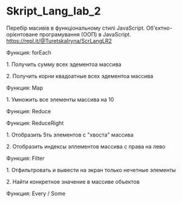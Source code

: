 # Skript_Lang_lab_2

Перебір масивів в функціональному стилі JavaScript. 
Об'єктно-орієнтоване програмування (ООП) в JavaScript. https://repl.it/@TuretskaIryna/ScrLangLR2

<!DOCTYPE html>
<html>
<body>

  <p>Функция: forEach</p>

  <p>1. Получить сумму всех эдементоа массива</p>

<script>
var array = [10, 20, 30];         // инициализируем переменную, содержащую массив числовых значений 
var sum = 0;                      // инициализируем переменную, содержащую числовое значение 

array.forEach(                    // перебираем все элементы массива array
  function sumNumber( currentValue ) {
    sum += currentValue;
  }
);

console.log( sum );               // выводим значение переменной sum равное 60

</script>


<p>2. Получить корни квадоатные всех эдементоа массива</p>

<script>
var numbers = [2, 3, 4];           // инициализируем переменную, содержащую массив числовых значений 
var squared = [];                  // инициализируем переменную, содержащую пустой массив  
var myObject = {                   // инициализируем переменную, содержащую объект 
  square: function( currentValue ) { // метод объекта, который принимает значение  
    return currentValue * currentValue; // и возвращает его возведенным в квадрат 
  }
};

numbers.forEach(                   // перебираем все элементы массива numbers
  function( currentValue ) {
    squared.push( this.square( currentValue ) ); // добавляем в массив squared возвращаемое значение метода square объекта myObject
  }, myObject                      // объект, на который мы ссылаемся с использованием ключевого слова this 
);

console.log( squared ); // выводим значение переменной squared равное [4, 9, 16]
console.log("---------------------------------");
</script>


<p>Функция: Map</p>

<p>1. Умножить все элементы массива на 10</p>

<script>
var sample = [1, 2, 3]               
var mapped = sample.map(function(elem) {
    return elem * 10;                // Умножить все элементы массива на 10
// es5
})
// es6
var mapped = sample.map(elem => elem * 10)
console.log(mapped);

console.log("---------------------------------");
</script>


<p>Функция: Reduce</p>

<script>
var sample = [1, 2, 3]               
// es5
var sum = sample.reduce(function(sum, elem){
    return sum + elem;
})
// es6
var sum = sample.reduce((sum, elem) => sum + elem)
console.log(sum)
console.log("---------------------------------");
</script>


<p>Функция: ReduceRight</p>

<p>1. Отобразить 5ть элементов с "хвоста" массива</p>

<script>
var arr = [1,2,2,32,23,4,5,66,22,35,78,8,9,9,4,21,1,1,3,4,4,64,46,46,46,4,6,467,3,67];

function tailItems(num) {
    var num = num + 1 || 1;
    return arr.reduceRight(function(accumulator, curr, idx, arr) {
        if (idx > arr.length - num) {
            accumulator.push(curr);
        }
        return accumulator;
    }, []);
}

console.log(tailItems(5));             //=> [67, 3, 467, 6, 4]
console.log("---------------------------------");


</script>

<p>2. Отобразить индексы эллементов массива с права на лево</p>

<script>
var arr = [1,2,2,32,23];

arr.reduceRight(function(accumulator, curr, idx, arr) {
    console.log(idx);
}, '');                               // => 4,3,2,1,0
console.log("---------------------------------");
</script>


<p>Функция: Filter</p>

<p>1. Отфильтровать и вывести на экран только нечетные элементы</p>

<script>
var sample = [1, 2, 3] 
// es5
var result = sample.filter(function(elem){
    return elem !== 2;
})
console.log(result)
// es6
var result = sample.filter(elem => elem !== 2)
console.log("---------------------------------");
</script>


<p>2. Hайти конкретное значение в массиве объектов</p>

<script>
console.log(" = ОТФИЛЬТРОВАННЫЙ ПРИМЕР = ");
const users = [
    {id: 1, name: "Jonh", surname: "Green"},
    {id: 2, name: "Smith", surname: "Brown"},
    {id: 3, name: "David", surname: "White"}
];
const filtered = users.filter(item => item.id == 2);
console.log(filtered);
console.log("---------------------------------");
</script>

<p>Функция: Every / Some</p>

<script>

const data = [7, 14, 5, 12, 25]
const value1 = data.some(i => i > 10);
const value2 = data.some(i => i < 3);
console.log(" = НЕКОТОРЫЕ значения = ");
console.log(value1);                 //true
console.log(value2);                 //false
console.log("---------------------------------");
const value3 = data.every(i => i > 10);
const value4 = data.every(i => i > 3);
console.log(" = ВСЕ значения = ");
console.log(value3);                //false
console.log(value4);                //true
console.log("---------------------------------");
</script>


</body>
</html>
